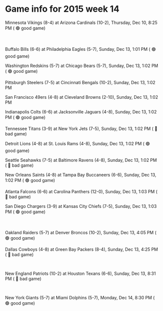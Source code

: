 # Game info for 2015 week 14

Minnesota Vikings (8-4) at Arizona Cardinals (10-2), Thursday, Dec 10, 8:25 PM (	:green_circle: good game)


<br/>

Buffalo Bills (6-6) at Philadelphia Eagles (5-7), Sunday, Dec 13, 1:01 PM (	:green_circle: good game)

Washington Redskins (5-7) at Chicago Bears (5-7), Sunday, Dec 13, 1:02 PM (	:green_circle: good game)

Pittsburgh Steelers (7-5) at Cincinnati Bengals (10-2), Sunday, Dec 13, 1:02 PM

San Francisco 49ers (4-8) at Cleveland Browns (2-10), Sunday, Dec 13, 1:02 PM

Indianapolis Colts (6-6) at Jacksonville Jaguars (4-8), Sunday, Dec 13, 1:02 PM (	:green_circle: good game)

Tennessee Titans (3-9) at New York Jets (7-5), Sunday, Dec 13, 1:02 PM (	:red_circle: bad game)

Detroit Lions (4-8) at St. Louis Rams (4-8), Sunday, Dec 13, 1:02 PM (	:green_circle: good game)

Seattle Seahawks (7-5) at Baltimore Ravens (4-8), Sunday, Dec 13, 1:02 PM (	:red_circle: bad game)

New Orleans Saints (4-8) at Tampa Bay Buccaneers (6-6), Sunday, Dec 13, 1:02 PM (	:green_circle: good game)

Atlanta Falcons (6-6) at Carolina Panthers (12-0), Sunday, Dec 13, 1:03 PM (	:red_circle: bad game)

San Diego Chargers (3-9) at Kansas City Chiefs (7-5), Sunday, Dec 13, 1:03 PM (	:green_circle: good game)


<br/>

Oakland Raiders (5-7) at Denver Broncos (10-2), Sunday, Dec 13, 4:05 PM (	:green_circle: good game)

Dallas Cowboys (4-8) at Green Bay Packers (8-4), Sunday, Dec 13, 4:25 PM (	:red_circle: bad game)


<br/>

New England Patriots (10-2) at Houston Texans (6-6), Sunday, Dec 13, 8:31 PM (	:red_circle: bad game)


<br/>

New York Giants (5-7) at Miami Dolphins (5-7), Monday, Dec 14, 8:30 PM (	:green_circle: good game)

